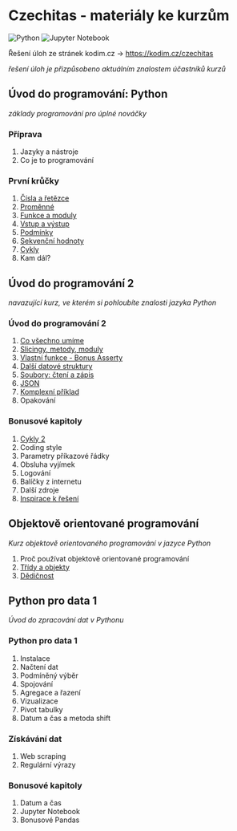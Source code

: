 # Czechitas - materiály ke kurzům

![Python](https://img.shields.io/badge/python-3670A0?style=for-the-badge&logo=python&logoColor=ffdd54) 	![Jupyter Notebook](https://img.shields.io/badge/jupyter-%23FA0F00.svg?style=for-the-badge&logo=jupyter&logoColor=white)

Řešení úloh ze stránek kodim.cz -> https://kodim.cz/czechitas

*řešení úloh je přizpůsobeno aktuálním znalostem účastníků kurzů*

## Úvod do programování: Python
*základy programování pro úplné nováčky*

### Příprava
1. Jazyky a nástroje
2. Co je to programování 

### První krůčky
1. [Čísla a řetězce](https://github.com/kolmi93/Czechitas_materialy_ke_kurzum/tree/main/%C3%9Avod%20do%20programov%C3%A1n%C3%AD%20Python/%C4%8C%C3%ADsla%20a%20%C5%99et%C4%9Bzce)
2. [Proměnné](https://github.com/kolmi93/Czechitas_materialy_ke_kurzum/tree/main/%C3%9Avod%20do%20programov%C3%A1n%C3%AD%20Python/Prom%C4%9Bnn%C3%A9)
3. [Funkce a moduly](https://github.com/kolmi93/Czechitas_materialy_ke_kurzum/tree/main/%C3%9Avod%20do%20programov%C3%A1n%C3%AD%20Python/Funkce%20a%20moduly)
4. [Vstup a výstup](https://github.com/kolmi93/Czechitas_materialy_ke_kurzum/tree/main/%C3%9Avod%20do%20programov%C3%A1n%C3%AD%20Python/Vstup%20a%20v%C3%BDstup)
5. [Podmínky](https://github.com/kolmi93/Czechitas_materialy_ke_kurzum/tree/main/%C3%9Avod%20do%20programov%C3%A1n%C3%AD%20Python/Podm%C3%ADnky)
6. [Sekvenční hodnoty](https://github.com/kolmi93/Czechitas_materialy_ke_kurzum/tree/main/%C3%9Avod%20do%20programov%C3%A1n%C3%AD%20Python/Sekven%C4%8Dn%C3%AD%20hodnoty)
7. [Cykly](https://github.com/kolmi93/Czechitas_materialy_ke_kurzum/tree/main/%C3%9Avod%20do%20programov%C3%A1n%C3%AD%20Python/Cykly)
8. Kam dál?

## Úvod do programování 2
*navazující kurz, ve kterém si pohloubíte znalosti jazyka Python*

### Úvod do programování 2
1. [Co všechno umíme](https://github.com/kolmi93/Czechitas_materialy_ke_kurzum/tree/main/%C3%9Avod%20do%20programov%C3%A1n%C3%AD%20Python%202/01_Co%20v%C5%A1echno%20um%C3%ADme)
2. [Slicingy, metody, moduly](https://github.com/kolmi93/Czechitas_materialy_ke_kurzum/tree/main/%C3%9Avod%20do%20programov%C3%A1n%C3%AD%20Python%202/02_Slicing%2C%20metody%2C%20moduly)
3. [Vlastní funkce - Bonus Asserty](https://github.com/kolmi93/Czechitas_materialy_ke_kurzum/tree/main/%C3%9Avod%20do%20programov%C3%A1n%C3%AD%20Python%202/03_Vlastn%C3%AD%20funkce)
4. [Další datové struktury](https://github.com/kolmi93/Czechitas_materialy_ke_kurzum/tree/main/%C3%9Avod%20do%20programov%C3%A1n%C3%AD%20Python%202/04_Dal%C5%A1%C3%AD%20datov%C3%A9%20struktury)
5. [Soubory: čtení a zápis](https://github.com/kolmi93/Czechitas_materialy_ke_kurzum/tree/main/%C3%9Avod%20do%20programov%C3%A1n%C3%AD%20Python%202/05_Soubory%20-%20z%C3%A1pis%20a%20%C4%8Dten%C3%AD)
6. [JSON](https://github.com/kolmi93/Czechitas_materialy_ke_kurzum/tree/main/%C3%9Avod%20do%20programov%C3%A1n%C3%AD%20Python%202/06_JSON)
7. [Komplexní příklad](https://github.com/kolmi93/Czechitas_materialy_ke_kurzum/tree/main/%C3%9Avod%20do%20programov%C3%A1n%C3%AD%20Python%202/07_Komplexn%C3%AD%20p%C5%99%C3%ADklad)
8. Opakování

### Bonusové kapitoly
1. [Cykly 2](https://github.com/kolmi93/Czechitas_materialy_ke_kurzum/tree/main/%C3%9Avod%20do%20programov%C3%A1n%C3%AD%20Python%202/Bonusov%C3%A9%20kapitoly/01_Cykly%202)
2. Coding style
3. Parametry příkazové řádky
4. Obsluha vyjímek
5. Logování
6. Balíčky z internetu
7. Další zdroje
8. [Inspirace k řešení](https://github.com/kolmi93/Czechitas_materialy_ke_kurzum/tree/main/%C3%9Avod%20do%20programov%C3%A1n%C3%AD%20Python%202/Bonusov%C3%A9%20kapitoly/07_Inspirace%20k%20%C5%99e%C5%A1en%C3%AD)

## Objektově orientované programování
*Kurz objektově orientovaného programování v jazyce Python*

1. Proč používat objektově orientované programování
2. [Třídy a objekty](https://github.com/kolmi93/Czechitas_materialy_ke_kurzum/tree/main/Objektov%C4%9B%20orientovan%C3%A9%20programov%C3%A1n%C3%AD/02_OOP_T%C5%99%C3%ADdy%20a%20objekty)
3. [Dědičnost](https://github.com/kolmi93/Czechitas_materialy_ke_kurzum/tree/main/Objektov%C4%9B%20orientovan%C3%A9%20programov%C3%A1n%C3%AD/03_OOP_D%C4%9Bdi%C4%8Dnost)

## Python pro data 1
*Úvod do zpracování dat v Pythonu*

### Python pro data 1
1. Instalace
2. Načtení dat
3. Podmíněný výběr
4. Spojování
5. Agregace a řazení
6. Vizualizace
7. Pivot tabulky
8. Datum a čas a metoda shift

### Získávání dat
1. Web scraping
2. Regulární výrazy
   
### Bonusové kapitoly
1. Datum a čas
2. Jupyter Notebook
3. Bonusové Pandas
